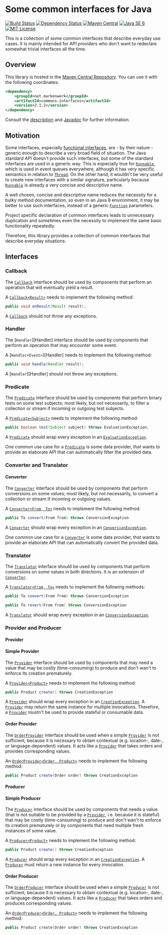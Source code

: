 # Some common interfaces for Java

[![Build Status](https://travis-ci.org/markenwerk/java-commons-interfaces.svg?branch=master)](https://travis-ci.org/markenwerk/java-commons-interfaces)
[![Dependency Status](https://www.versioneye.com/user/projects/56323f1636d0ab0016001bc4/badge.svg)](https://www.versioneye.com/user/projects/56323f1636d0ab0016001bc4)
[![Maven Central](https://maven-badges.herokuapp.com/maven-central/net.markenwerk/commons-interfaces/badge.svg)](https://maven-badges.herokuapp.com/maven-central/net.markenwerk/commons-interfaces)
[![Java SE 6](https://img.shields.io/badge/java-SE_6-brightgreen.svg)](http://docs.oracle.com/javase/6/docs/api/)
[![MIT License](https://img.shields.io/badge/license-MIT-brightgreen.svg)](https://github.com/markenwerk/java-commons-interfaces/blob/master/LICENSE)

This is a collection of some common interfaces that describe everyday use cases. It is mainly intended for API providers who don't want to redeclare somewhat trivial interfaces all the time.

## Overview

This library is hosted in the [Maven Central Repository](https://maven-badges.herokuapp.com/maven-central/net.markenwerk/commons-interfaces). You can use it with the following coordinates:

```xml
<dependency>
	<groupId>net.markenwerk</groupId>
	<artifactId>commons-interfaces</artifactId>
	<version>2.1.2</version>
</dependency>
```

Consult the [description](#interfaces) and [Javadoc](https://markenwerk.github.io/java-commons-interfaces/index.html) for further information.

## Motivation

Some interfaces, especially [functional interfaces](https://docs.oracle.com/javase/8/docs/api/java/lang/FunctionalInterface.html), are - by their nature - generic enough to describe a very broad field of situation. The Java standard API doesn't provide such interfaces, but some of the standard interfaces are used in a generic way. This is especially true for [`Runnable`][Runnable], which is used in event queues everywhere, although it has very specific semantics in relation to [`Thread`][Thread]. On the other hand, it wouldn't be very useful to create new interfaces with a similar signature, particularly because [`Runnable`][Runnable] is already a very concise and descriptive name. 

A well chosen, concise and descriptive name reduces the necessity for a bulky method documentation, so even in an Java 8 environment, it may be better to use such interfaces, instead of a generic [`Function`][Function] parameters.

Project specific declaration of common interfaces leads to unnecessary duplication and sometimes even the necessity to implement the same basic functionality repeatedly.

Therefore, this library provides a collection of common interfaces that describe everyday situations.

## Interfaces

### Callback

The [`Callback`][Callback] interface should be used by components that perform an operation that will eventually yield a result.

A [`Callback<Result>`][Callback] needs to implement the following method:

```java
public void onResult(Result result);
```

A [`Callback`][Callback] should not throw any exceptions.

### Handler

The [`Handler`][Handler] interface should be used by components that perform an operation that may encounter some event.

A [`Handler<Event>`][Handler] needs to implement the following method:

```java
public void handle(Handler result);
```

A [`Handler`][Handler] should not throw any exceptions.

### Predicate

The [`Predicate`][Predicate] interface should be used by components that perform binary tests on some test subjects; most likely, but not necessarily, to filter a collection or stream if incoming or outgoing test subjects.

A [`Predicate<Subject>`][Predicate] needs to implement the following method:

```java
public boolean test(Subject subject) throws EvaluationException;
```

A [`Predicate`][Predicate] should wrap every exception in an [`EvaluationException`][EvaluationException].

One common use case for a [`Predicate`][Predicate] is some data provider, that wants to provide an elaborate API that can automatically filter the provided data.

### Converter and Translator

#### Converter

The [`Converter`][Converter] interface should be used by components that perform conversions on some values; most likely, but not necessarily, to convert a collection or stream if incoming or outgoing values.

A [`Converter<From, To>`][Converter] needs to implement the following method:

```java
public To convert(From from) throws ConversionException
```

A [`Converter`][Converter] should wrap every exception in an [`ConversionException`][ConversionException].

One common use case for a [`Converter`][Converter] is some data provider, that wants to provide an elaborate API that can automatically convert the provided data.

### Translator

The [`Translator`][Translator] interface should be used by components that perform conversions on some values in both directions. It is an extension of [`Converter`][Converter].

A [`Translator<From, To>`][Translator] needs to implement the following methods:

```java
public To convert(From from) throws ConversionException

public To revert(From from) throws ConversionException
```

A [`Translator`][Translator] should wrap every exception in an [`ConversionException`][ConversionException].


### Provider and Producer

#### Provider

#### Simple Provider

The [`Provider`][Provider] interface should be used by components that may need a value that may be costly (time-consuming) to produce and don't wan't to enforce its creation prematurely.

A [`Provider<Product>`][Provider] needs to implement the following method:

```java
public Product create() throws CreationException
```

A [`Provider`][Provider] should wrap every exception in an [`CreationException`][CreationException]. A [`Provider`][Provider] may return the same instance for multiple invocations. Therefore, a [`Provider`][Provider] mustn't be used to provide stateful or consumable data.

#### Order Provider

The [`OrderProvider`][OrderProvider] interface should be used when a simple [`Provider`][Provider] is not sufficient, because it is necessary to obtain contextual (e.g. location-, date-, or language-dependent) values. It acts like a [`Provider`][Provider] that takes orders and provides corresponding values.

An [`OrderProvider<Order, Product>`][OrderProvider] needs to implement the following method:

```java
public Product create(Order order) throws CreationException
```

#### Producer

#### Simple Producer

The [`Producer`][Producer] interface should be used by components that needs a value (that is not suitable to be provided by a [`Provider`][Provider], i.e. because it is stateful) that may be costly (time-consuming) to produce and don't wan't to enforce its creation prematurely or by components that need multiple fresh instances of some value.

A [`Producer<Product>`][Producer] needs to implement the following method:

```java
public Product create() throws CreationException
```

A [`Producer`][Producer] should wrap every exception in an [`CreationException`][CreationException]. A [`Producer`][Producer] must return a new instance for every invocation.

#### Order Producer

The [`OrderProducer`][OrderProducer] interface should be used when a simple [`Producer`][Producer] is not sufficient, because it is necessary to obtain contextual (e.g. location-, date-, or language-dependent) values. It acts like a [`Producer`][Producer] that takes orders and produces corresponding values.


An [`OrderProducer<Order, Product>`][OrderProducer] needs to implement the following method:

```java
public Product create(Order order) throws CreationException
```

[Callback]: https://markenwerk.github.io/java-commons-interfaces/index.html?net/markenwerk/commons/interfaces/Callback.html
[Converter]: https://markenwerk.github.io/java-commons-interfaces/index.html?net/markenwerk/commons/interfaces/Converter.html
[OrderProducer]: https://markenwerk.github.io/java-commons-interfaces/index.html?net/markenwerk/commons/interfaces/OrderProducer.html
[OrderProvider]: https://markenwerk.github.io/java-commons-interfaces/index.html?net/markenwerk/commons/interfaces/OrderProvider.html
[Predicate]: https://markenwerk.github.io/java-commons-interfaces/index.html?net/markenwerk/commons/interfaces/Predicate.html
[Producer]: https://markenwerk.github.io/java-commons-interfaces/index.html?net/markenwerk/commons/interfaces/Producer.html
[Provider]: https://markenwerk.github.io/java-commons-interfaces/index.html?net/markenwerk/commons/interfaces/Provider.html
[Translator]: https://markenwerk.github.io/java-commons-interfaces/index.html?net/markenwerk/commons/interfaces/Translator.html

[ConversionException]: https://markenwerk.github.io/java-commons-interfaces/index.html?net/markenwerk/commons/exceptions/ConversionException.html
[EvaluationException]: https://markenwerk.github.io/java-commons-interfaces/index.html?net/markenwerk/commons/exceptions/EvaluationException.html
[CreationException]: https://markenwerk.github.io/java-commons-interfaces/index.html?net/markenwerk/commons/exceptions/CreationException.html

[Function]: http://docs.oracle.com/javase/8/docs/api/index.html?java/util/function/Function.html
[Runnable]: http://docs.oracle.com/javase/8/docs/api/index.html?java/io/Runnable.html
[Thread]: http://docs.oracle.com/javase/8/docs/api/index.html?java/io/Thread.html
